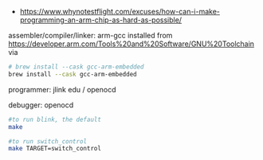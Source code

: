 


- https://www.whynotestflight.com/excuses/how-can-i-make-programming-an-arm-chip-as-hard-as-possible/

assembler/compiler/linker: 
arm-gcc 
installed from https://developer.arm.com/Tools%20and%20Software/GNU%20Toolchain via
```bash
# brew install --cask gcc-arm-embedded
brew install --cask gcc-arm-embedded
```

programmer: 
jlink edu / openocd

debugger: 
openocd

```bash
#to run blink, the default
make 

#to run switch_control
make TARGET=switch_control
```
